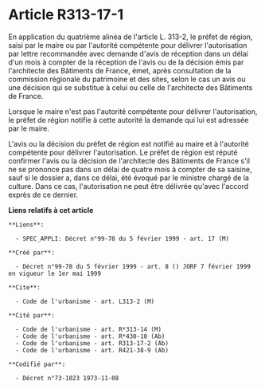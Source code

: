 # Article R313-17-1

En application du quatrième alinéa de l'article L. 313-2, le préfet de région, saisi par le maire ou par l'autorité
compétente pour délivrer l'autorisation par lettre recommandée avec demande d'avis de réception dans un délai d'un mois à
compter de la réception de l'avis ou de la décision émis par l'architecte des Bâtiments de France, émet, après consultation
de la commission régionale du patrimoine et des sites, selon le cas un avis ou une décision qui se substitue à celui ou celle
de l'architecte des Bâtiments de France.

Lorsque le maire n'est pas l'autorité compétente pour délivrer l'autorisation, le préfet de région notifie à cette autorité
la demande qui lui est adressée par le maire.

L'avis ou la décision du préfet de région est notifié au maire et à l'autorité compétente pour délivrer l'autorisation. Le
préfet de région est réputé confirmer l'avis ou la décision de l'architecte des Bâtiments de France s'il ne se prononce pas
dans un délai de quatre mois à compter de sa saisine, sauf si le dossier a, dans ce délai, été évoqué par le ministre chargé
de la culture. Dans ce cas, l'autorisation ne peut être délivrée qu'avec l'accord exprès de ce dernier.

**Liens relatifs à cet article**

	**Liens**:

	  - SPEC_APPLI: Décret n°99-78 du 5 février 1999 - art. 17 (M)

	**Créé par**:

	  - Décret n°99-78 du 5 février 1999 - art. 8 () JORF 7 février 1999 en vigueur le 1er mai 1999

	**Cite**:

	  - Code de l'urbanisme - art. L313-2 (M)

	**Cité par**:

	  - Code de l'urbanisme - art. R*313-14 (M)
	  - Code de l'urbanisme - art. R*430-10 (Ab)
	  - Code de l'urbanisme - art. R313-17-2 (Ab)
	  - Code de l'urbanisme - art. R421-38-9 (Ab)

	**Codifié par**:

	  - Décret n°73-1023 1973-11-08
